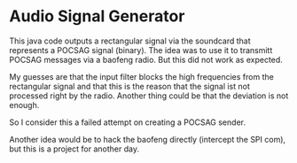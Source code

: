 # Audio Signal Generator

This java code outputs a rectangular signal via the soundcard that represents a POCSAG signal (binary).
The idea was to use it to transmitt POCSAG messages via a baofeng radio. 
But this did not work as expected.

My guesses are that the input filter blocks the high frequencies from the rectangular signal and
that this is the reason that the signal ist not processed right by the radio.
Another thing could be that the deviation is not enough.

So I consider this a failed attempt on creating a POCSAG sender.

Another idea would be to hack the baofeng directly (intercept the SPI com), but this
is a project for another day. 